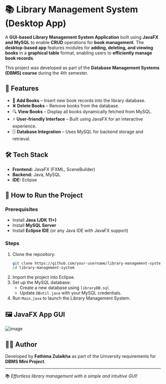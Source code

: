 # 📚 Library Management System (Desktop App)

A **GUI-based Library Management System Application** built using **JavaFX and MySQL** to enable **CRUD** operations for **book management**. The **desktop-based app** features modules for **adding, deleting, and viewing books** in a **graphical table** format, enabling users to **efficiently manage book records**.

This project was developed as part of the **Database Management Systems (DBMS) course** during the 4th semester.

## 🌟 Features
- 📖 **Add Books** – Insert new book records into the library database.
- ❌ **Delete Books** – Remove books from the database.
- 🔍 **View Books** – Display all books dynamically fetched from MySQL.
- ⚡ **User-friendly Interface** – Built using JavaFX for an interactive experience.
- 🗄️ **Database Integration** – Uses MySQL for backend storage and retrieval.

## 🛠️ Tech Stack
- **Frontend:** JavaFX (FXML, SceneBuilder)
- **Backend:** Java, MySQL
- **IDE:** Eclipse

## 🚀 How to Run the Project
### Prerequisites
- Install **Java (JDK 11+)**
- Install **MySQL Server**
- Install **Eclipse IDE** (or any Java IDE with JavaFX support)

### Steps
1. Clone the repository:
   ```sh
   git clone https://github.com/your-username/library-management-system.git
   cd library-management-system
   ```
2. Import the project into Eclipse.
3. Set up the MySQL database:
   - Create a new database using `libraryDB.sql`
   - Update `DButil.java` with your MySQL credentials.
4. Run `Main.java` to launch the Library Management System.

## 🖼️ JavaFX App GUI
![image](https://github.com/user-attachments/assets/6c038040-6593-467b-be9e-0bdd141d3a93)


## 👩‍💻 Author
Developed by **Fathima Zulaikha** as part of the University requirements for **DBMS Mini Project**.

---

📚 *Effortless library management with a simple and intuitive GUI!*
